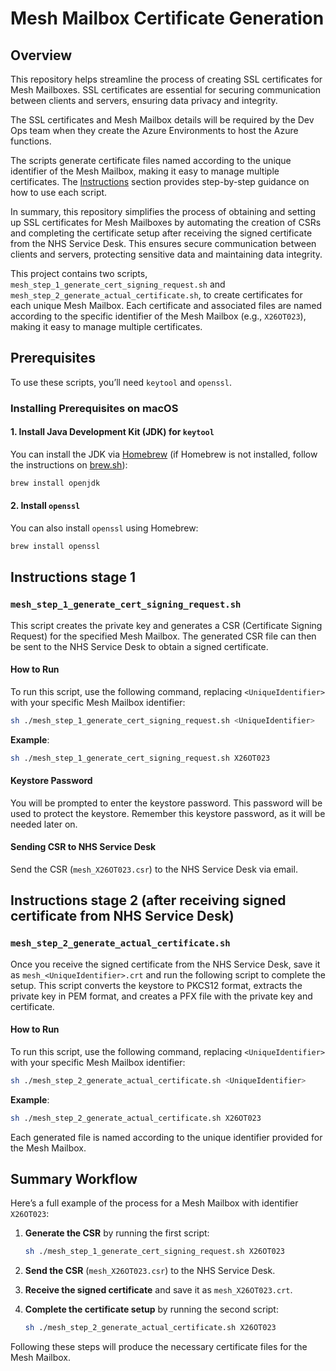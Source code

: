 
# Mesh Mailbox Certificate Generation

## Overview

This repository helps streamline the process of creating SSL certificates for Mesh Mailboxes. SSL certificates are essential for securing communication between clients and servers, ensuring data privacy and integrity.

The SSL certificates and Mesh Mailbox details will be required by the Dev Ops team when they create the Azure Environments to host the Azure functions.

The scripts generate certificate files named according to the unique identifier of the Mesh Mailbox, making it easy to manage multiple certificates. The [Instructions](#instructions) section provides step-by-step guidance on how to use each script.

In summary, this repository simplifies the process of obtaining and setting up SSL certificates for Mesh Mailboxes by automating the creation of CSRs and completing the certificate setup after receiving the signed certificate from the NHS Service Desk. This ensures secure communication between clients and servers, protecting sensitive data and maintaining data integrity.

This project contains two scripts, `mesh_step_1_generate_cert_signing_request.sh` and `mesh_step_2_generate_actual_certificate.sh`, to create certificates for each unique Mesh Mailbox. Each certificate and associated files are named according to the specific identifier of the Mesh Mailbox (e.g., `X26OT023`), making it easy to manage multiple certificates.

## Prerequisites

To use these scripts, you’ll need `keytool` and `openssl`.

### Installing Prerequisites on macOS

#### 1. **Install Java Development Kit (JDK) for `keytool`**

You can install the JDK via [Homebrew](https://brew.sh) (if Homebrew is not installed, follow the instructions on [brew.sh](https://brew.sh)):

```bash
brew install openjdk
```

#### 2. **Install `openssl`**

You can also install `openssl` using Homebrew:

```bash
brew install openssl
```

## Instructions stage 1

### `mesh_step_1_generate_cert_signing_request.sh`

This script creates the private key and generates a CSR (Certificate Signing Request) for the specified Mesh Mailbox. The generated CSR file can then be sent to the NHS Service Desk to obtain a signed certificate.

#### How to Run

To run this script, use the following command, replacing `<UniqueIdentifier>` with your specific Mesh Mailbox identifier:

```bash
sh ./mesh_step_1_generate_cert_signing_request.sh <UniqueIdentifier>
```

**Example**:

```bash
sh ./mesh_step_1_generate_cert_signing_request.sh X26OT023
```

#### Keystore Password

You will be prompted to enter the keystore password. This password will be used to protect the keystore.
Remember this keystore password, as it will be needed later on.

#### Sending CSR to NHS Service Desk

Send the CSR (`mesh_X26OT023.csr`) to the NHS Service Desk via email.

## Instructions stage 2 (after receiving signed certificate from NHS Service Desk)

### `mesh_step_2_generate_actual_certificate.sh`

Once you receive the signed certificate from the NHS Service Desk, save it as `mesh_<UniqueIdentifier>.crt` and run the following script to complete the setup. This script converts the keystore to PKCS12 format, extracts the private key in PEM format, and creates a PFX file with the private key and certificate.

#### How to Run

To run this script, use the following command, replacing `<UniqueIdentifier>` with your specific Mesh Mailbox identifier:

```bash
sh ./mesh_step_2_generate_actual_certificate.sh <UniqueIdentifier>
```

**Example**:

```bash
sh ./mesh_step_2_generate_actual_certificate.sh X26OT023
```

Each generated file is named according to the unique identifier provided for the Mesh Mailbox.

## Summary Workflow

Here’s a full example of the process for a Mesh Mailbox with identifier `X26OT023`:

1. **Generate the CSR** by running the first script:

   ```bash
   sh ./mesh_step_1_generate_cert_signing_request.sh X26OT023
   ```

2. **Send the CSR** (`mesh_X26OT023.csr`) to the NHS Service Desk.

3. **Receive the signed certificate** and save it as `mesh_X26OT023.crt`.

4. **Complete the certificate setup** by running the second script:

   ```bash
   sh ./mesh_step_2_generate_actual_certificate.sh X26OT023
   ```

Following these steps will produce the necessary certificate files for the Mesh Mailbox.
